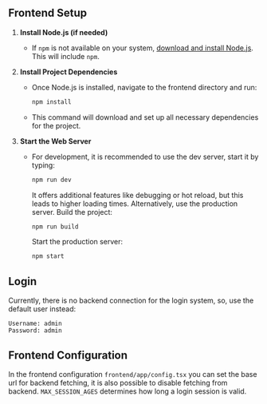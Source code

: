 ## Frontend Setup
1. **Install Node.js (if needed)**
   - If `npm` is not available on your system, [download and install Node.js](https://nodejs.org/). This will include `npm`.

2. **Install Project Dependencies**
   - Once Node.js is installed, navigate to the frontend directory and run:
     ```bash
     npm install
     ```
   - This command will download and set up all necessary dependencies for the project.

2. **Start the Web Server**
   - For development, it is recommended to use the dev server, start it by typing:
     ```bash
     npm run dev
     ```
     It offers additional features like debugging or hot reload, but this leads to higher loading times. Alternatively, use the production server. Build the project: 
     ```bash 
     npm run build
     ```
     Start the production server:
     ```bash 
     npm start
     ```

## Login
   Currently, there is no backend connection for the login system, so, use the default user instead:
   ```
   Username: admin
   Password: admin
   ```

## Frontend Configuration
   In the frontend configuration ```frontend/app/config.tsx``` you can set the base url for backend fetching, it is also possible to disable fetching from backend. ```MAX_SESSION_AGES``` determines how long a login session is valid.

